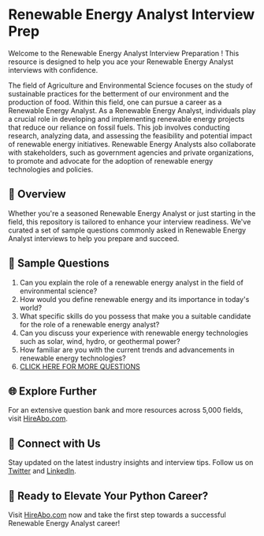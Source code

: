 # Renewable Energy Analyst Interview Prep

Welcome to the Renewable Energy Analyst Interview Preparation ! This resource is designed to help you ace your Renewable Energy Analyst interviews with confidence.

The field of Agriculture and Environmental Science focuses on the study of sustainable practices for the betterment of our environment and the production of food. Within this field, one can pursue a career as a Renewable Energy Analyst. As a Renewable Energy Analyst, individuals play a crucial role in developing and implementing renewable energy projects that reduce our reliance on fossil fuels. This job involves conducting research, analyzing data, and assessing the feasibility and potential impact of renewable energy initiatives. Renewable Energy Analysts also collaborate with stakeholders, such as government agencies and private organizations, to promote and advocate for the adoption of renewable energy technologies and policies.

## 🚀 Overview

Whether you're a seasoned Renewable Energy Analyst or just starting in the field, this repository is tailored to enhance your interview readiness. We've curated a set of sample questions commonly asked in Renewable Energy Analyst interviews to help you prepare and succeed.

## 📝 Sample Questions

1. Can you explain the role of a renewable energy analyst in the field of environmental science?
2. How would you define renewable energy and its importance in today's world?
3. What specific skills do you possess that make you a suitable candidate for the role of a renewable energy analyst?
4. Can you discuss your experience with renewable energy technologies such as solar, wind, hydro, or geothermal power?
5. How familiar are you with the current trends and advancements in renewable energy technologies?
6. [CLICK HERE FOR MORE QUESTIONS](https://hireabo.com/job/10_1_19/Renewable%20Energy%20Analyst)

## 🌐 Explore Further

For an extensive question bank and more resources across 5,000 fields, visit [HireAbo.com](https://www.hireabo.com).

## 📱 Connect with Us

Stay updated on the latest industry insights and interview tips. Follow us on [Twitter](https://twitter.com/hireabo) and [LinkedIn](https://www.linkedin.com/in/hire-abo-3609972a8/).

## 🚀 Ready to Elevate Your Python Career?

Visit [HireAbo.com](https://www.hireabo.com) now and take the first step towards a successful Renewable Energy Analyst career!
